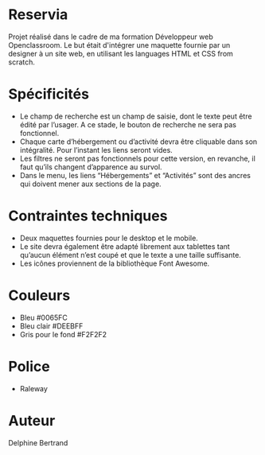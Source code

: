 # Reservia
Projet réalisé dans le cadre de ma formation Développeur web Openclassroom.
Le but était d'intégrer une maquette fournie par un designer à un site web, en utilisant les languages HTML et CSS from scratch. 

# Spécificités
- Le champ de recherche est un champ de saisie, dont le texte peut être édité par l’usager. A ce stade, le bouton de recherche ne sera pas fonctionnel.
- Chaque carte d’hébergement ou d’activité devra être cliquable dans son intégralité. Pour l’instant les liens seront vides.
- Les filtres ne seront pas fonctionnels pour cette version, en revanche, il faut qu’ils changent d’apparence au survol.
- Dans le menu, les liens “Hébergements” et “Activités” sont des ancres qui doivent mener aux sections de la page.

# Contraintes techniques
- Deux maquettes fournies pour le desktop et le mobile.
- Le site devra également être adapté librement aux tablettes tant qu’aucun élément n’est coupé et que le texte a une taille suffisante.
- Les icônes proviennent de la bibliothèque Font Awesome. 

# Couleurs
- Bleu #0065FC
- Bleu clair #DEEBFF 
- Gris pour le fond #F2F2F2

# Police
- Raleway

# Auteur
Delphine Bertrand
